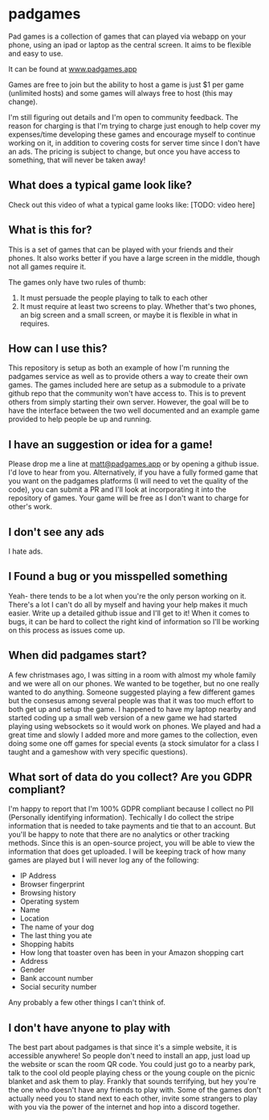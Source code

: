 # padgames

Pad games is a collection of games that can played via webapp on your phone, using an ipad or laptop as the central screen.
It aims to be flexible and easy to use.

It can be found at www.padgames.app

Games are free to join but the ability to host a game is just $1 per game (unlimited hosts) and some games will always free to host (this may change).

I'm still figuring out details and I'm open to community feedback.
The reason for charging is that I'm trying to charge just enough to help cover my expenses/time developing these games and encourage myself to continue working on it, in addition to covering costs for server time since I don't have an ads.
The pricing is subject to change, but once you have access to something, that will never be taken away!

## What does a typical game look like?

Check out this video of what a typical game looks like:
[TODO: video here]

## What is this for?

This is a set of games that can be played with your friends and their phones. It also works better if you have a large screen in the middle, though not all games require it. 

The games only have two rules of thumb:

 1. It must persuade the people playing to talk to each other
 2. It must require at least two screens to play. Whether that's two phones, an big screen and a small screen, or maybe it is flexible in what in requires.

## How can I use this?

This repository is setup as both an example of how I'm running the padgames service as well as to provide others a way to create their own games.
The games included here are setup as a submodule to a private github repo that the community won't have access to. 
This is to prevent others from simply starting their own server.
However, the goal will be to have the interface between the two well documented and an example game provided to help people be up and running.

## I have an suggestion or idea for a game!

Please drop me a line at matt@padgames.app or by opening a github issue.
I'd love to hear from you.
Alternatively, if you have a fully formed game that you want on the padgames platforms (I will need to vet the quality of the code), you can submit a PR and I'll look at incorporating it into the repository of games. Your game will be free as I don't want to charge for other's work.

## I don't see any ads

I hate ads.

## I Found a bug or you misspelled something

Yeah- there tends to be a lot when you're the only person working on it.
There's a lot I can't do all by myself and having your help makes it much easier.
Write up a detailed github issue and I'll get to it!
When it comes to bugs, it can be hard to collect the right kind of information so I'll be working on this process as issues come up.

## When did padgames start?

A few christmases ago, I was sitting in a room with almost my whole family and we were all on our phones.
We wanted to be together, but no one really wanted to do anything.
Someone suggested playing a few different games but the consesus among several people was that it was too much effort to both get up and setup the game.
I happened to have my laptop nearby and started coding up a small web version of a new game we had started playing using websockets so it would work on phones.
We played and had a great time and slowly I added more and more games to the collection, even doing some one off games for special events (a stock simulator for a class I taught and a gameshow with very specific questions).

## What sort of data do you collect? Are you GDPR compliant?

I'm happy to report that I'm 100% GDPR compliant because I collect no PII (Personally identifying information).
Techically I do collect the stripe information that is needed to take payments and tie that to an account.
But you'll be happy to note that there are no analytics or other tracking methods.
Since this is an open-source project, you will be able to view the information that does get uploaded.
I will be keeping track of how many games are played but I will never log any of the following:

 - IP Address
 - Browser fingerprint
 - Browsing history
 - Operating system
 - Name
 - Location
 - The name of your dog
 - The last thing you ate
 - Shopping habits
 - How long that toaster oven has been in your Amazon shopping cart
 - Address
 - Gender
 - Bank account number
 - Social security number

Any probably a few other things I can't think of.

## I don't have anyone to play with

The best part about padgames is that since it's a simple website, it is accessible anywhere! 
So people don't need to install an app, just load up the website or scan the room QR code.
You could just go to a nearby park, talk to the cool old people playing chess or the young couple on the picnic blanket and ask them to play.
Frankly that sounds terrifying, but hey you're the one who doesn't have any friends to play with.
Some of the games don't actually need you to stand next to each other, invite some strangers to play with you via the power of the internet and hop into a discord together.